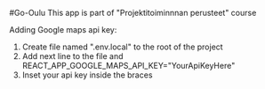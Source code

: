 #Go-Oulu
This app is part of "Projektitoiminnnan perusteet" course

Adding Google maps api key:
1. Create file named ".env.local" to the root of the project
2. Add next line to the file and
   REACT_APP_GOOGLE_MAPS_API_KEY="YourApiKeyHere"
3. Inset your api key inside the braces
   
